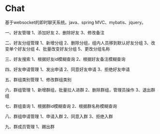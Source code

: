 # Chat
基于websocket的即时聊天系统。java、spring MVC、mybatis、jquery。

一、好友管理
1、添加好友
2、删除好友
3、修改备注

二、好友分组管理
1、新增分组
2、删除分组，组内人员移到默认好友分组
3、改变单个好友分组
4、批量改变好友分组
5、更改分组名称


三、好友搜索
1、根据好友id模糊查询
2、根据好友备注模糊查询

四、好友申请管理
1、发出申请
2、同意好友申请
3、拒绝好友申请


五、群组类别管理
1、修改群组类别

六、群组管理
1、新增群组，批量拉人进群
2、删除群组，管理员操作
3、退出群组

七、群组查询
1、根据群id模糊查询
2、根据群名称模糊查询

八、群组申请管理
1、申请入群
2、同意入群
3、拒绝入群

九、群成员管理
1、踢出群





